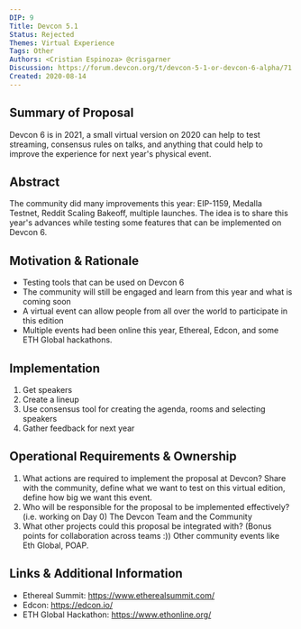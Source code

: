 ```yaml
---
DIP: 9
Title: Devcon 5.1
Status: Rejected
Themes: Virtual Experience
Tags: Other
Authors: <Cristian Espinoza> @crisgarner
Discussion: https://forum.devcon.org/t/devcon-5-1-or-devcon-6-alpha/71
Created: 2020-08-14
---
```


## Summary of Proposal

Devcon 6 is in 2021, a small virtual version on 2020 can help to test streaming, consensus rules on talks, and anything that could help to improve the experience for next year's physical event.

## Abstract

The community did many improvements this year: EIP-1159, Medalla Testnet, Reddit Scaling Bakeoff, multiple launches. The idea is to share this year's advances while testing some features that can be implemented on Devcon 6.

## Motivation & Rationale

- Testing tools that can be used on Devcon 6
- The community will still be engaged and learn from this year and what is coming soon
- A virtual event can allow people from all over the world to participate in this edition
- Multiple events had been online this year, Ethereal, Edcon, and some ETH Global hackathons.

## Implementation

1. Get speakers
2. Create a lineup
3. Use consensus tool for creating the agenda, rooms and selecting speakers
4. Gather feedback for next year

## Operational Requirements & Ownership

1. What actions are required to implement the proposal at Devcon?
   Share with the community, define what we want to test on this virtual edition, define how big we want this event.
2. Who will be responsible for the proposal to be implemented effectively? (i.e. working on Day 0)
   The Devcon Team and the Community
3. What other projects could this proposal be integrated with? (Bonus points for collaboration across teams :))
   Other community events like Eth Global, POAP.

## Links & Additional Information

- Ethereal Summit: https://www.etherealsummit.com/
- Edcon: https://edcon.io/
- ETH Global Hackathon: https://www.ethonline.org/
